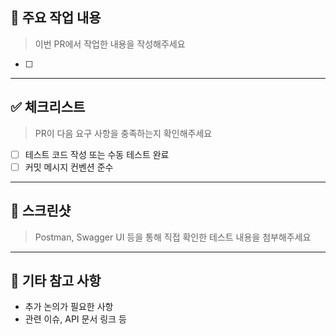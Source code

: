 ## 🔧 주요 작업 내용
> 이번 PR에서 작업한 내용을 작성해주세요
- [ ]

---

## ✅ 체크리스트
> PR이 다음 요구 사항을 충족하는지 확인해주세요
- [ ] 테스트 코드 작성 또는 수동 테스트 완료
- [ ] 커밋 메시지 컨벤션 준수

---

## 📸 스크린샷
> Postman, Swagger UI 등을 통해 직접 확인한 테스트 내용을 첨부해주세요

---

## 📎 기타 참고 사항
- 추가 논의가 필요한 사항
- 관련 이슈, API 문서 링크 등